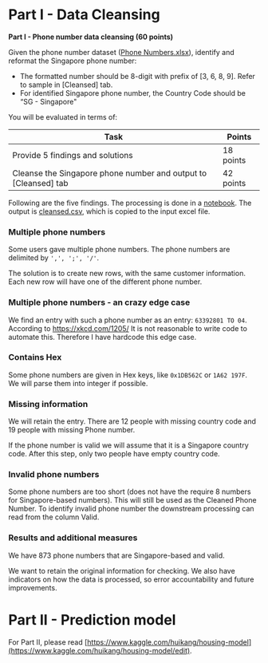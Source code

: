 # Part I - Data Cleansing

**Part I - Phone number data cleansing (60 points)**

Given the phone number dataset ([Phone Numbers.xlsx](https://hackertrail.s3.amazonaws.com/assets/code-boss/Phone_Numbers.xlsx)), identify and reformat the Singapore phone number:

- The formatted number should be 8-digit with prefix of [3, 6, 8, 9]. Refer to sample in [Cleansed] tab.
- For identified Singapore phone number, the Country Code should be “SG - Singapore"

You will be evaluated in terms of:

| Task                                                         | Points    |
| ------------------------------------------------------------ | --------- |
| Provide 5 findings and solutions                             | 18 points |
| Cleanse the Singapore phone number and output to [Cleansed] tab | 42 points |

Following are the five findings. The processing is done in a [notebook](./cleanse.ipynb). The output is [cleansed.csv](./cleansed.csv), which is copied to the input excel file.

### Multiple phone numbers 

Some users gave multiple phone numbers.
The phone numbers are delimited by `',', ';', '/'`. 

The solution is to create new rows, with the same customer information. Each new row will have one of the different phone number.

### Multiple phone numbers - an crazy edge case

We find an entry with such a phone number as an entry: `63392801 TO 04`. According to https://xkcd.com/1205/ It is not reasonable to write code to automate this. Therefore I have hardcode this edge case. 

### Contains Hex
Some phone numbers are given in Hex keys, like `0x1DB562C` or `1A62 197F`. We will parse them into integer if possible.

### Missing information
We will retain the entry. There are 12 people with missing country code and 19 people with missing Phone number.

If the phone number is valid we will assume that it is a Singapore country code. After this step, only two people have empty country code.

### Invalid phone numbers
Some phone numbers are too short (does not have the require 8 numbers for Singapore-based numbers). This will still be used as the Cleaned Phone Number. To identify invalid phone number the downstream processing can read from the column Valid.

### Results and additional measures
We have 873 phone numbers that are Singapore-based and valid.

We want to retain the original information for checking. We also have indicators on how the data is processed, so error accountability and future improvements.


# Part II - Prediction model

For Part II, please read [https://www.kaggle.com/huikang/housing-model](https://www.kaggle.com/huikang/housing-model/edit).